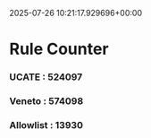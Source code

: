 2025-07-26 10:21:17.929696+00:00
# Rule Counter 
 ### UCATE : 524097

 ### Veneto : 574098

 ### Allowlist : 13930